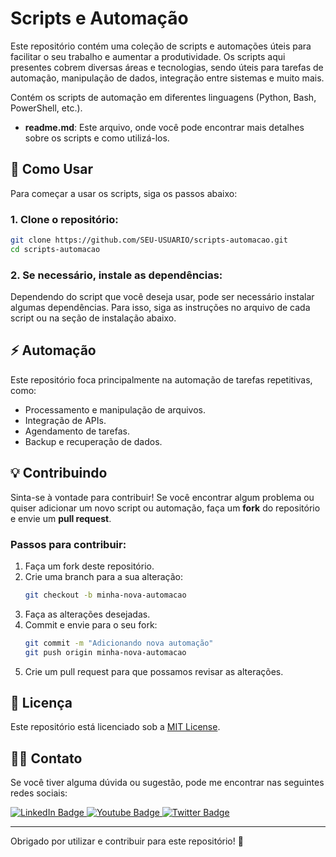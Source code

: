 # Scripts e Automação

Este repositório contém uma coleção de scripts e automações úteis para facilitar o seu trabalho e aumentar a produtividade. Os scripts aqui presentes cobrem diversas áreas e tecnologias, sendo úteis para tarefas de automação, manipulação de dados, integração entre sistemas e muito mais.


Contém os scripts de automação em diferentes linguagens (Python, Bash, PowerShell, etc.).
- **readme.md**: Este arquivo, onde você pode encontrar mais detalhes sobre os scripts e como utilizá-los.

## 🚀 Como Usar

Para começar a usar os scripts, siga os passos abaixo:

### 1. Clone o repositório:

```bash
git clone https://github.com/SEU-USUARIO/scripts-automacao.git
cd scripts-automacao
```

### 2. Se necessário, instale as dependências:

Dependendo do script que você deseja usar, pode ser necessário instalar algumas dependências. Para isso, siga as instruções no arquivo de cada script ou na seção de instalação abaixo.

## ⚡ Automação

Este repositório foca principalmente na automação de tarefas repetitivas, como:

- Processamento e manipulação de arquivos.
- Integração de APIs.
- Agendamento de tarefas.
- Backup e recuperação de dados.

## 💡 Contribuindo

Sinta-se à vontade para contribuir! Se você encontrar algum problema ou quiser adicionar um novo script ou automação, faça um **fork** do repositório e envie um **pull request**.

### Passos para contribuir:

1. Faça um fork deste repositório.
2. Crie uma branch para a sua alteração:
    ```bash
    git checkout -b minha-nova-automacao
    ```
3. Faça as alterações desejadas.
4. Commit e envie para o seu fork:
    ```bash
    git commit -m "Adicionando nova automação"
    git push origin minha-nova-automacao
    ```
5. Crie um pull request para que possamos revisar as alterações.

## 🔄 Licença

Este repositório está licenciado sob a [MIT License](LICENSE).

## 👨‍💻 Contato

Se você tiver alguma dúvida ou sugestão, pode me encontrar nas seguintes redes sociais:

<div id="badges">
  <a href = "https://github.com/Weslley-Inocencio">
    <img src="https://img.shields.io/badge/LinkedIn-blue?style=for-the-badge&logo=linkedin&logoColor=white" alt="LinkedIn Badge"/>
  </a>
  
  <a href = "https://linkedin.com/in/weslley-inoc%C3%AAncio-cnse-csae-cpte-ceh-trained-830601128">
    <img src="https://img.shields.io/badge/YouTube-red?style=for-the-badge&logo=youtube&logoColor=white" alt="Youtube Badge"/>
  </a>
  
  <a href = "mailto:weslley.inocencio@proton.me">
    <img src="https://img.shields.io/badge/Twitter-blue?style=for-the-badge&logo=twitter&logoColor=white" alt="Twitter Badge"/>
  </a>
</div>

---

Obrigado por utilizar e contribuir para este repositório! 🙌
